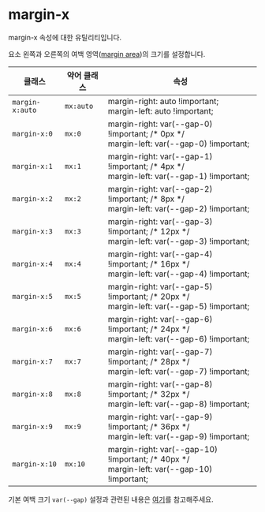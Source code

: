 # margin-x

margin-x 속성에 대한 유틸리티입니다.

요소 왼쪽과 오른쪽의 여백 영역([margin area](https://developer.mozilla.org/en-US/docs/Web/CSS/CSS_box_model/Introduction_to_the_CSS_box_model#margin_area))의 크기를 설정합니다.

<table>
  <thead>
    <tr>
      <th scope="col">클래스</th>
      <th scope="col">약어 클래스</th>
      <th scope="col">속성</th>
    </tr>
  </thead>
  <tbody>
  <tr>
  <td><code>margin-x:auto</code></td>
  <td><code>mx:auto</code></td>
  <td>
    <span class="code">margin-right: auto !important;</span><br>
    <span class="code">margin-left: auto !important;</span>
  </td>
</tr>

<tr>
  <td><code>margin-x:0</code></td>
  <td><code>mx:0</code></td>
  <td>
    <span class="code">margin-right: var(--gap-0) !important;</span> <span class="c:weak"> /* 0px */</span><br>
    <span class="code">margin-left: var(--gap-0) !important;</span>
  </td>
</tr>

<tr>
  <td><code>margin-x:1</code></td>
  <td><code>mx:1</code></td>
  <td>
    <span class="code">margin-right: var(--gap-1) !important;</span> <span class="c:weak">/* 4px */</span><br>
    <span class="code">margin-left: var(--gap-1) !important;</span>
  </td>
</tr>

<tr>
  <td><code>margin-x:2</code></td>
  <td><code>mx:2</code></td>
  <td>
    <span class="code">margin-right: var(--gap-2) !important;</span> <span class="c:weak">/* 8px */</span><br>
    <span class="code">margin-left: var(--gap-2) !important;</span>
  </td>
</tr>

<tr>
  <td><code>margin-x:3</code></td>
  <td><code>mx:3</code></td>
  <td>
    <span class="code">margin-right: var(--gap-3) !important;</span> <span class="c:weak">/* 12px */</span><br>
    <span class="code">margin-left: var(--gap-3) !important;</span>
  </td>
</tr>

<tr>
  <td><code>margin-x:4</code></td>
  <td><code>mx:4</code></td>
  <td>
    <span class="code">margin-right: var(--gap-4) !important;</span> <span class="c:weak">/* 16px */</span><br>
    <span class="code">margin-left: var(--gap-4) !important;</span>
  </td>
</tr>

<tr>
  <td><code>margin-x:5</code></td>
  <td><code>mx:5</code></td>
  <td>
    <span class="code">margin-right: var(--gap-5) !important;</span> <span class="c:weak">/* 20px */</span><br>
    <span class="code">margin-left: var(--gap-5) !important;</span>
  </td>
</tr>

<tr>
  <td><code>margin-x:6</code></td>
  <td><code>mx:6</code></td>
  <td>
    <span class="code">margin-right: var(--gap-6) !important;</span> <span class="c:weak">/* 24px */</span><br>
    <span class="code">margin-left: var(--gap-6) !important;</span>
  </td>
</tr>

<tr>
  <td><code>margin-x:7</code></td>
  <td><code>mx:7</code></td>
  <td>
    <span class="code">margin-right: var(--gap-7) !important;</span> <span class="c:weak">/* 28px */</span><br>
    <span class="code">margin-left: var(--gap-7) !important;</span>
  </td>
</tr>

<tr>
  <td><code>margin-x:8</code></td>
  <td><code>mx:8</code></td>
  <td>
    <span class="code">margin-right: var(--gap-8) !important;</span> <span class="c:weak">/* 32px */</span><br>
    <span class="code">margin-left: var(--gap-8) !important;</span>
  </td>
</tr>

<tr>
  <td><code>margin-x:9</code></td>
  <td><code>mx:9</code></td>
  <td>
    <span class="code">margin-right: var(--gap-9) !important;</span> <span class="c:weak">/* 36px */</span><br>
    <span class="code">margin-left: var(--gap-9) !important;</span>
  </td>
</tr>

<tr>
  <td><code>margin-x:10</code></td>
  <td><code>mx:10</code></td>
  <td>
    <span class="code">margin-right: var(--gap-10) !important;</span> <span class="c:weak">/* 40px */</span><br>
    <span class="code">margin-left: var(--gap-10) !important;</span>
  </td>
</tr>

  </tbody>

</table>

기본 여백 크기 `var(--gap)` 설정과 관련된 내용은 [여기](/guide/css-variable-list.html#gap)를 참고해주세요.